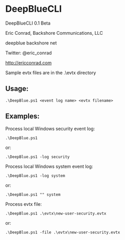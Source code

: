 # DeepBlueCLI

DeepBlueCLI 0.1 Beta

Eric Conrad, Backshore Communications, LLC

deepblue <at> backshore <dot> net

Twitter: @eric_conrad

http://ericconrad.com

Sample evtx files are in the .\evtx directory

## Usage:


`.\DeepBlue.ps1 <event log name> <evtx filename>`

## Examples:

Process local Windows security event log:

`.\DeepBlue.ps1`

or:

`.\DeepBlue.ps1 -log security`

Process local Windows system event log:

`.\DeepBlue.ps1 -log system`

or:

`.\DeepBlue.ps1 "" system`

Process evtx file:

`.\DeepBlue.ps1 .\evtx\new-user-security.evtx`

or:

`.\DeepBlue.ps1 -file .\evtx\new-user-security.evtx`

